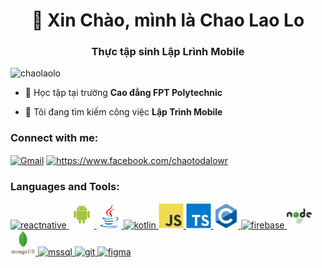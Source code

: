 <h1 align="center">👋 Xin Chào, mình là Chao Lao Lo</h1>
<h3 align="center">Thực tập sinh Lập Lrình Mobile</h3>

<p align="left"> <img src="https://komarev.com/ghpvc/?username=chaolaolo&label=Profile%20views&color=0e75b6&style=flat" alt="chaolaolo" /> </p>

- 🏫 Học tập tại trường **Cao đẳng FPT Polytechnic**

- 🤝 Tôi đang tìm kiếm công việc **Lập Trình Mobile**

<h3 align="left">Connect with me:</h3>
<p align="left">
<a href="https://mail.google.com/mail/u/0/#inbox?compose=GTvVlcRzDfkBRvmvpzFpshldZmgNbkcSzRwgHkfVmmFRpcNWfKRDdTTBPJmbrJjmBmGZrBDRVsbjr" target="blank">
<img align="center" src="https://upload.wikimedia.org/wikipedia/commons/thumb/7/7e/Gmail_icon_%282020%29.svg/2560px-Gmail_icon_%282020%29.svg.png" alt="Gmail" height="30" width="40" stylestyle="margin-right:20px;"/></a>
<a href="https://www.facebook.com/chaotodalowr?mibextid=LQQJ4d" target="blank">
<img align="center" src="https://upload.wikimedia.org/wikipedia/commons/thumb/0/05/Facebook_Logo_%282019%29.png/768px-Facebook_Logo_%282019%29.png" alt="https://www.facebook.com/chaotodalowr" height="30" width="30" /></a>
</p>

<h3 align="left">Languages and Tools:</h3>
<p align="left">
  <a href="https://reactnative.dev/" target="_blank" rel="noreferrer"> <img src="https://reactnative.dev/img/header_logo.svg" alt="reactnative" width="40" height="40"/> </a> 
  <a href="https://developer.android.com" target="_blank" rel="noreferrer"> <img src="https://raw.githubusercontent.com/devicons/devicon/master/icons/android/android-original-wordmark.svg" alt="android" width="40" height="40"/> </a> 
  <a href="https://www.java.com" target="_blank" rel="noreferrer"> <img src="https://raw.githubusercontent.com/devicons/devicon/master/icons/java/java-original.svg" alt="java" width="40" height="40"/> </a>   
  <a href="https://kotlinlang.org" target="_blank" rel="noreferrer"> <img src="https://www.vectorlogo.zone/logos/kotlinlang/kotlinlang-icon.svg" alt="kotlin" width="40" height="40"/> </a> 
  <a href="https://developer.mozilla.org/en-US/docs/Web/JavaScript" target="_blank" rel="noreferrer"> <img src="https://raw.githubusercontent.com/devicons/devicon/master/icons/javascript/javascript-original.svg" alt="javascript" width="40" height="40"/> </a>
  <a href="https://www.typescriptlang.org/" target="_blank" rel="noreferrer"> <img src="https://raw.githubusercontent.com/devicons/devicon/master/icons/typescript/typescript-original.svg" alt="typescript" width="40" height="40"/> </a> 
  <a href="https://www.cprogramming.com/" target="_blank" rel="noreferrer"> <img src="https://raw.githubusercontent.com/devicons/devicon/master/icons/c/c-original.svg" alt="c" width="40" height="40"/> </a> 
  <a href="https://firebase.google.com/" target="_blank" rel="noreferrer"> <img src="https://www.vectorlogo.zone/logos/firebase/firebase-icon.svg" alt="firebase" width="40" height="40"/> </a> 
  <a href="https://nodejs.org" target="_blank" rel="noreferrer"> <img src="https://raw.githubusercontent.com/devicons/devicon/master/icons/nodejs/nodejs-original-wordmark.svg" alt="nodejs" width="40" height="40"/> </a> 
  <a href="https://www.mongodb.com/" target="_blank" rel="noreferrer"> <img src="https://raw.githubusercontent.com/devicons/devicon/master/icons/mongodb/mongodb-original-wordmark.svg" alt="mongodb" width="40" height="40"/> </a> 
  <a href="https://www.microsoft.com/en-us/sql-server" target="_blank" rel="noreferrer"> <img src="https://www.svgrepo.com/show/303229/microsoft-sql-server-logo.svg" alt="mssql" width="40" height="40"/> </a> 
  <a href="https://git-scm.com/" target="_blank" rel="noreferrer"> <img src="https://www.vectorlogo.zone/logos/git-scm/git-scm-icon.svg" alt="git" width="40" height="40"/> </a>
  <a href="https://www.figma.com/" target="_blank" rel="noreferrer"> <img src="https://www.vectorlogo.zone/logos/figma/figma-icon.svg" alt="figma" width="40" height="40"/> </a>   </p>
